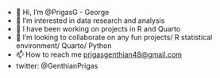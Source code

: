 - 👋 Hi, I’m @PrigasG - George 
- 👀 I’m interested in data research and analysis
- 🌱 I have been working on projects in R and Quarto
- 💞️ I’m looking to collaborate on any fun projects/ R statistical environment/ Quarto/ Python
- 📫 How to reach me prigasgenthian48@gmail.com
- twitter: @GenthianPrigas

<!---
PrigasG/PrigasG is a ✨ special ✨ repository because its `README.md` (this file) appears on your GitHub profile.
You can click the Preview link to take a look at your changes.
--->

